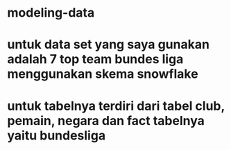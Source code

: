 # modeling-data
# untuk data set yang saya gunakan adalah 7 top team bundes liga menggunakan skema snowflake
# untuk tabelnya terdiri dari tabel club, pemain, negara dan fact tabelnya yaitu bundesliga

